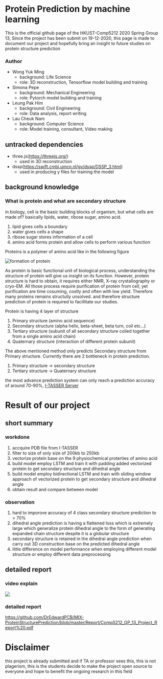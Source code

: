 # Protein Prediction by machine learning

 This is the official github page of the HKUST-Comp5212 2020 Spring Group 13, Since the project has been submit on 19-12-2020, this page is made to document our project and hopefully bring an insight to future studies on protein structure prediction

### Author
- Wong Yuk Ming
    - background: Life Science
    - role: 3D reconstruction, Tensorflow model building and training
- Simona Pepe 
    - background: Mechanical Engineering
    - role: Pytorch model building and training
- Leung Pak Him
    - background: Civil Engineering
    - role: Data analysis, report writing
- Lau Cheuk Nam
    - background: Computer Science
    - role: Model training, consultant, Video making
## untracked dependencies

- three.js(https://threejs.org/)
    - used in 3D reconstruction
- dssp(https://swift.cmbi.umcn.nl/gv/dssp/DSSP_3.html)
    - used in producing y files for training the model 

## background knowledge

### What is protein and what are secondary structure
in biology, cell is the basic building blocks of organism, but what cells are made of? basically lipids, water, ribose sugar, amino acid. 
1. lipid gives cells a boundary
2. water gives cells a shape
3. ribose sugar stores information of a cell
4. amino acid forms protein and allow cells to perform various function

Proteins is a polymer of amino acid like in the following figure

![formation of protein](https://www.mun.ca/biology/scarr/iGen3_06-04_Figure-L.jpg)

As protein is basic functional unit of biological process, understanding the structure of protein will give us insight on its function. However, protein structure is hard to obtain, it requires either NMR, X-ray crystallography or cryo-EM. All those process require purification of protein from cell, yet purification are time cosuming, costly and often with low yield. Therefore many proteins remains structully unsolved. and therefore structure prediction of protein is required to facillitate our studies. 

Protein is having 4 layer of structure

1. Primary structure (amino acid sequence)
2. Secondary structure (alpha helix, beta-sheet, beta turn, coil etc...)
3. Tertiary structure (subunit of all secondary structure coiled together from a single amino acid chain)
4. Quaternary structure (interaction of different protein subunit)

The above mentioned method only predicts Secondary structure from Primary structure. Currently there are 2 bottleneck in protein prediction. 

1. Primary structure -> secondary structure
2. Tertiary structure -> Quaternary structure

the most advance prediction system can only reach a prediction accuracy of around 70-90%, [I-TASSER Server](https://zhanglab.ccmb.med.umich.edu/I-TASSER/)

# Result of our project

## short summary

### workdone
1. accquire PDB file from I-TASSER
2. filter to size of only size of 200kb to 250kb
3. vectorize protein base on the 9 physiochemical proterties of amino acid
4. build model employ LSTM and train it with padding added vectorized protein to get secondary structure and dihedral angle
5. build model employ bidirectional LSTM and train with sliding window approach of vectorized protein to get secondary structure and dihedral angle
6. obtain result and compare between model

### observation
1. hard to imporove accuracy of 4 class secondary structure prediction to > 70%
2. dihedral angle prediction is having a flattened loss which is extremely large which generalize protein dihedral angle to the form of generating expanded chain structure despite it is a globular structure
3. secondary structure is retained in the dihedral angle prediction when carry out 3D construction base on the predicted dihedral angle
4. little difference on model performance when employing different model structure or employ different data preprocessing

## detailed report

### video explain
[![](http://img.youtube.com/vi/9Cb8jZgs7r8/0.jpg)](http://www.youtube.com/watch?v=9Cb8jZgs7r8 "")

### detailed report
https://github.com/DrEdwardPCB/MIX-ProteinStructurePrediction/blob/master/Report/Comp5212_GP_13_Project_Report%20.pdf

# Disclaimer
this project is already submitted and if TA or professor sees this, this is not plagerism, this is the students decide to make the project open source to everyone and hope to benefit the ongoing research in this field
